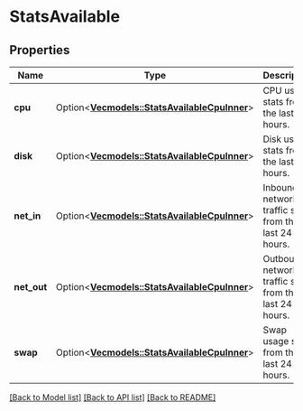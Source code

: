 # StatsAvailable

## Properties

Name | Type | Description | Notes
------------ | ------------- | ------------- | -------------
**cpu** | Option<[**Vec<models::StatsAvailableCpuInner>**](Stats_available_cpu_inner.md)> | CPU usage stats from the last 24 hours. | [optional]
**disk** | Option<[**Vec<models::StatsAvailableCpuInner>**](Stats_available_cpu_inner.md)> | Disk usage stats from the last 24 hours. | [optional]
**net_in** | Option<[**Vec<models::StatsAvailableCpuInner>**](Stats_available_cpu_inner.md)> | Inbound network traffic stats from the last 24 hours. | [optional]
**net_out** | Option<[**Vec<models::StatsAvailableCpuInner>**](Stats_available_cpu_inner.md)> | Outbound network traffic stats from the last 24 hours. | [optional]
**swap** | Option<[**Vec<models::StatsAvailableCpuInner>**](Stats_available_cpu_inner.md)> | Swap usage stats from the last 24 hours. | [optional]

[[Back to Model list]](../README.md#documentation-for-models) [[Back to API list]](../README.md#documentation-for-api-endpoints) [[Back to README]](../README.md)


